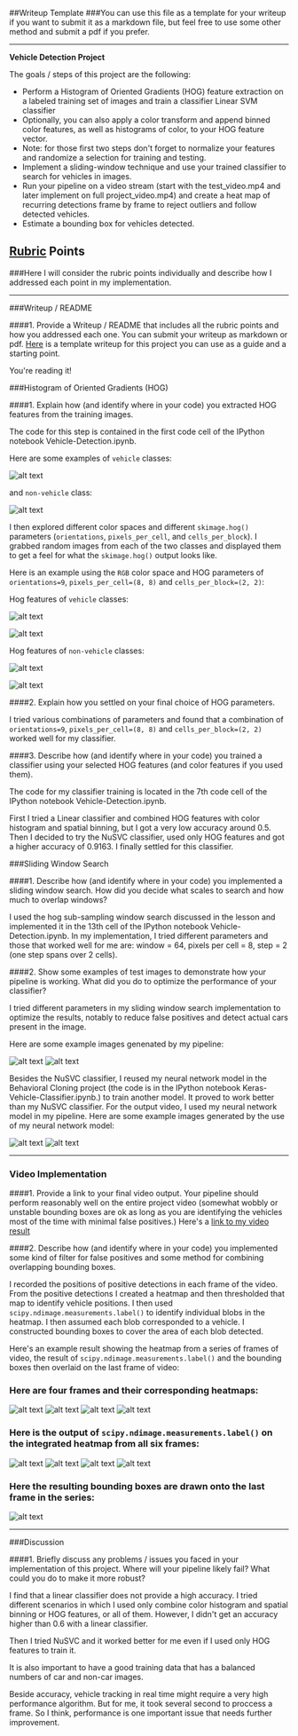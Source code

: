##Writeup Template
###You can use this file as a template for your writeup if you want to submit it as a markdown file, but feel free to use some other method and submit a pdf if you prefer.

---

**Vehicle Detection Project**

The goals / steps of this project are the following:

* Perform a Histogram of Oriented Gradients (HOG) feature extraction on a labeled training set of images and train a classifier Linear SVM classifier
* Optionally, you can also apply a color transform and append binned color features, as well as histograms of color, to your HOG feature vector. 
* Note: for those first two steps don't forget to normalize your features and randomize a selection for training and testing.
* Implement a sliding-window technique and use your trained classifier to search for vehicles in images.
* Run your pipeline on a video stream (start with the test_video.mp4 and later implement on full project_video.mp4) and create a heat map of recurring detections frame by frame to reject outliers and follow detected vehicles.
* Estimate a bounding box for vehicles detected.

[//]: # (Image References)
[hog_car1]: ./hog_car1.png
[hog_car2]: ./hog_car2.png
[hog_noncar1]: ./hog_noncar1.png
[hog_noncar2]: ./hog_noncar2.png
[cars_examples]: ./cars_examples.png
[noncars_examples]: ./noncars_examples.png


[scv1]: ./svc1.png
[scv2]: ./svc2.png

[cnn1]: ./cnn1.png
[cnn2]: ./cnn2.png

[heat1]: ./heat1.png
[heat2]: ./heat2.png
[heat3]: ./heat3.png
[heat4]: ./heat4.png



[label1]: ./label1.png
[label2]: ./label2.png
[label3]: ./label3.png
[label4]: ./label4.png



[drawn1]: ./drawn1.png


[project_video_output]: ./project_video_output.mp4

## [Rubric](https://review.udacity.com/#!/rubrics/513/view) Points
###Here I will consider the rubric points individually and describe how I addressed each point in my implementation.  

---
###Writeup / README

####1. Provide a Writeup / README that includes all the rubric points and how you addressed each one.  You can submit your writeup as markdown or pdf.  [Here](https://github.com/udacity/CarND-Vehicle-Detection/blob/master/writeup_template.md) is a template writeup for this project you can use as a guide and a starting point.  

You're reading it!

###Histogram of Oriented Gradients (HOG)

####1. Explain how (and identify where in your code) you extracted HOG features from the training images.

The code for this step is contained in the first code cell of the IPython notebook Vehicle-Detection.ipynb.

Here are some examples of `vehicle` classes:

![alt text][cars_examples]

and `non-vehicle` class:

![alt text][noncars_examples]


I then explored different color spaces and different `skimage.hog()` parameters (`orientations`, `pixels_per_cell`, and `cells_per_block`).  I grabbed random images from each of the two classes and displayed them to get a feel for what the `skimage.hog()` output looks like.

Here is an example using the `RGB` color space and HOG parameters of `orientations=9`, `pixels_per_cell=(8, 8)` and `cells_per_block=(2, 2)`:

Hog features of `vehicle` classes:

![alt text][hog_car1]

![alt text][hog_car2]

Hog features of `non-vehicle` classes:


![alt text][hog_noncar1]

![alt text][hog_noncar2]


####2. Explain how you settled on your final choice of HOG parameters.

I tried various combinations of parameters and found that a combination of `orientations=9`, `pixels_per_cell=(8, 8)` and `cells_per_block=(2, 2)` worked well for my classifier.

####3. Describe how (and identify where in your code) you trained a classifier using your selected HOG features (and color features if you used them).

The code for my classifier training is located in the 7th code cell of the IPython notebook Vehicle-Detection.ipynb.

First I tried a Linear classifier and combined HOG features with color histogram and spatial binning, but I got a very low accuracy around 0.5. Then I decided to try the NuSVC classifier, used only HOG features and got a higher accuracy of 0.9163. I finally settled for this classifier.

###Sliding Window Search

####1. Describe how (and identify where in your code) you implemented a sliding window search.  How did you decide what scales to search and how much to overlap windows?

I used the hog sub-sampling window search discussed in the lesson and implemented it in the 13th cell of the IPython notebook Vehicle-Detection.ipynb. In my implementation, I tried different parameters and those that worked well for me are: window = 64, pixels per cell = 8, step = 2 (one step spans over 2 cells).


####2. Show some examples of test images to demonstrate how your pipeline is working.  What did you do to optimize the performance of your classifier?

I tried different parameters in my sliding window search implementation to optimize the results, notably to reduce false positives and detect actual cars present in the image.

Here are some example images genenated by my pipeline:

![alt text][scv1]
![alt text][scv2]

Besides the NuSVC classifier, I reused my neural network model in the Behavioral Cloning project (the code is in the IPython notebook Keras-Vehicle-Classifier.ipynb.) to train another model. It proved to work better than my NuSVC classifier. For the output video, I used my neural network model in my pipeline. Here are some example images generated by the use of my neural network model:

![alt text][cnn1]
![alt text][cnn2]

---

### Video Implementation

####1. Provide a link to your final video output.  Your pipeline should perform reasonably well on the entire project video (somewhat wobbly or unstable bounding boxes are ok as long as you are identifying the vehicles most of the time with minimal false positives.)
Here's a [link to my video result](./project_video_output.mp4)


####2. Describe how (and identify where in your code) you implemented some kind of filter for false positives and some method for combining overlapping bounding boxes.

I recorded the positions of positive detections in each frame of the video.  From the positive detections I created a heatmap and then thresholded that map to identify vehicle positions.  I then used `scipy.ndimage.measurements.label()` to identify individual blobs in the heatmap.  I then assumed each blob corresponded to a vehicle.  I constructed bounding boxes to cover the area of each blob detected.  

Here's an example result showing the heatmap from a series of frames of video, the result of `scipy.ndimage.measurements.label()` and the bounding boxes then overlaid on the last frame of video:

### Here are four frames and their corresponding heatmaps:

![alt text][heat1]
![alt text][heat2]
![alt text][heat3]
![alt text][heat4]


### Here is the output of `scipy.ndimage.measurements.label()` on the integrated heatmap from all six frames:

![alt text][label1]
![alt text][label2]
![alt text][label3]
![alt text][label4]

### Here the resulting bounding boxes are drawn onto the last frame in the series:

![alt text][drawn1]



---

###Discussion

####1. Briefly discuss any problems / issues you faced in your implementation of this project.  Where will your pipeline likely fail?  What could you do to make it more robust?

I find that a linear classifier does not provide a high accuracy. I tried different scenarios in which I used only combine color histogram and spatial binning or HOG features, or all of them. However, I didn't get an accuracy higher than 0.6 with a linear classifier.

Then I tried NuSVC and it worked better for me even if I used only HOG features to train it.

It is also important to have a good training data that has a balanced numbers of car and non-car images.

Beside accuracy, vehicle tracking in real time might require a very high performance algorithm. But for me, it took several second to proccess a frame. So I think, performance is one important issue that needs further improvement.
